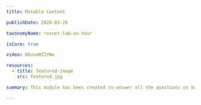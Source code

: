 ```yaml
---
title: Mutable Content

publishDate: 2020-03-26

taxonomyName: resnet-lab-on-tour

isCore: true

video: N9oxmRT2YWw

resources:
  - title: featured-image
    src: featured.jpg

summary: This module has been created to answer all the questions on how IPFS can be used for dynamic real-time applications. Hear about the InterPlanetary Naming System (IPNS) and the mechanics of the protocols that support dynamic content applications on top of IPFS. Take a sneak peek on the applications that use IPNS.

---
```

